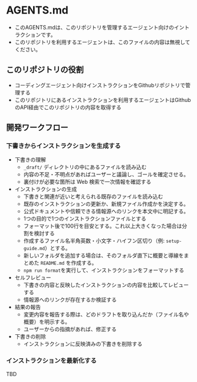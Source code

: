# AGENTS.md

- このAGENTS.mdは、このリポジトリを管理するエージェント向けのイントラクションです。
- このリポジトリを利用するエージェントは、このファイルの内容は無視してください。

## このリポジトリの役割
- コーディングエージェント向けインストラクションをGithubリポジトリで管理する
- このリポジトリにあるインストラクションを利用するエージェントはGithubのAPI経由でこのリポジトリの内容を取得する

## 開発ワークフロー

### 下書きからインストラクションを生成する

- 下書きの理解
  - `_draft/` ディレクトリの中にあるファイルを読み込む
  - 内容の不足・不明点があればユーザーと議論し、ゴールを確定させる。
  - 裏付けが必要な箇所は Web 検索で一次情報を確認する
- インストラクションの生成
  - 下書きと関連が近いと考えられる既存のファイルを読み込む
  - 既存のインストラクションの更新か、新規ファイル作成かを決定する。
  - 公式ドキュメントや信頼できる情報源へのリンクを本文中に明記する。
  - 1つの目的で1つのインストラクションファイルとする
  - フォーマット後で100行を目安とする。これ以上大きくなった場合は分割を検討する
  - 作成するファイル名半角英数・小文字・ハイフン区切り（例: `setup-guide.md`）とする。
  - 新しいフォルダを追加する場合は、そのフォルダ直下に概要と導線をまとめた `README.md` を作成する。
  - `npm run format`を実行して、インストラクションをフォーマットする
- セルフレビュー
  - 下書きの内容と反映したインストラクションの内容を比較してレビューする
  - 情報源へのリンクが存在するか検証する
- 結果の報告
  - 変更内容を報告する際は、どのドラフトを取り込んだか（ファイル名や概要）を明示する。
  - ユーザーからの指摘があれば、修正する
- 下書きの削除
  - インストラクションに反映済みの下書きを削除する

### インストラクションを最新化する

TBD

